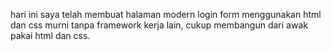 hari ini saya telah membuat halaman modern login form menggunakan html dan css murni tanpa framework kerja lain, cukup membangun dari awak pakai html dan css.
